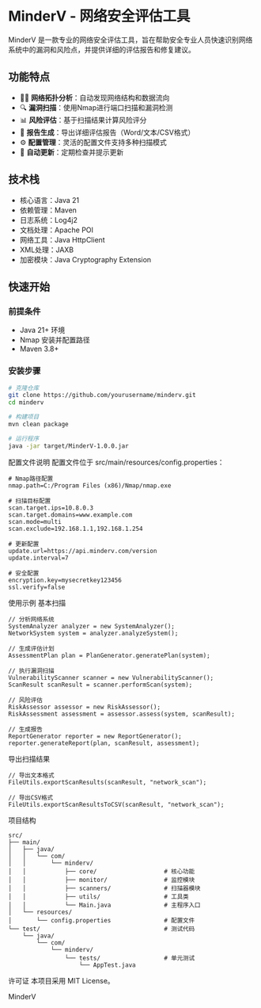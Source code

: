 # MinderV - 网络安全评估工具

MinderV 是一款专业的网络安全评估工具，旨在帮助安全专业人员快速识别网络系统中的漏洞和风险点，并提供详细的评估报告和修复建议。

## 功能特点

- 🕵️‍♂️ **网络拓扑分析**：自动发现网络结构和数据流向
- 🔍 **漏洞扫描**：使用Nmap进行端口扫描和漏洞检测
- 📊 **风险评估**：基于扫描结果计算风险评分
- 📄 **报告生成**：导出详细评估报告（Word/文本/CSV格式）
- ⚙️ **配置管理**：灵活的配置文件支持多种扫描模式
- 🔄 **自动更新**：定期检查并提示更新

## 技术栈

- 核心语言：Java 21
- 依赖管理：Maven
- 日志系统：Log4j2
- 文档处理：Apache POI
- 网络工具：Java HttpClient
- XML处理：JAXB
- 加密模块：Java Cryptography Extension

## 快速开始

### 前提条件

- Java 21+ 环境
- Nmap 安装并配置路径
- Maven 3.8+

### 安装步骤

```bash
# 克隆仓库
git clone https://github.com/yourusername/minderv.git
cd minderv

# 构建项目
mvn clean package

# 运行程序
java -jar target/MinderV-1.0.0.jar
```
配置文件说明
配置文件位于 src/main/resources/config.properties：
```
# Nmap路径配置
nmap.path=C:/Program Files (x86)/Nmap/nmap.exe

# 扫描目标配置
scan.target.ips=10.8.0.3
scan.target.domains=www.example.com
scan.mode=multi
scan.exclude=192.168.1.1,192.168.1.254

# 更新配置
update.url=https://api.minderv.com/version
update.interval=7

# 安全配置
encryption.key=mysecretkey123456
ssl.verify=false
```
使用示例
基本扫描
```
// 分析网络系统
SystemAnalyzer analyzer = new SystemAnalyzer();
NetworkSystem system = analyzer.analyzeSystem();

// 生成评估计划
AssessmentPlan plan = PlanGenerator.generatePlan(system);

// 执行漏洞扫描
VulnerabilityScanner scanner = new VulnerabilityScanner();
ScanResult scanResult = scanner.performScan(system);

// 风险评估
RiskAssessor assessor = new RiskAssessor();
RiskAssessment assessment = assessor.assess(system, scanResult);

// 生成报告
ReportGenerator reporter = new ReportGenerator();
reporter.generateReport(plan, scanResult, assessment);
```
导出扫描结果
```
// 导出文本格式
FileUtils.exportScanResults(scanResult, "network_scan");

// 导出CSV格式
FileUtils.exportScanResultsToCSV(scanResult, "network_scan");
```
项目结构
```
src/
├── main/
│   ├── java/
│   │   └── com/
│   │       └── minderv/
│   │           ├── core/                   # 核心功能
│   │           ├── monitor/                # 监控模块
│   │           ├── scanners/               # 扫描器模块
│   │           ├── utils/                  # 工具类
│   │           └── Main.java               # 主程序入口
│   └── resources/
│       └── config.properties               # 配置文件
└── test/                                   # 测试代码
    └── java/
        └── com/
            └── minderv/
                └── tests/                  # 单元测试
                    └── AppTest.java
```

许可证
本项目采用 MIT License。

MinderV
